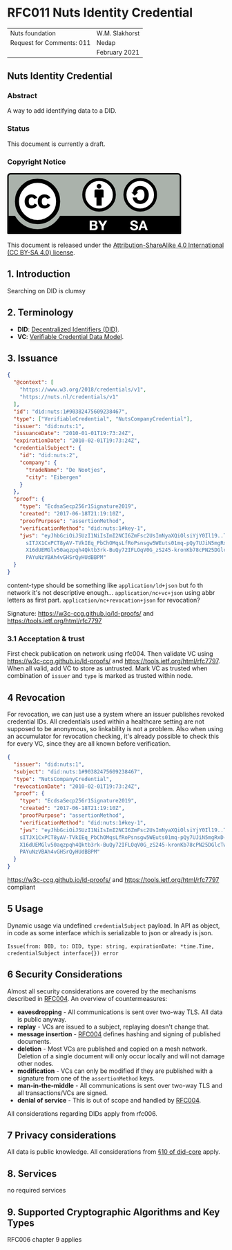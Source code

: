 # RFC011 Nuts Identity Credential

|  |  |
| :--- | :--- |
| Nuts foundation | W.M. Slakhorst |
| Request for Comments: 011 | Nedap |
|  | February 2021 |

## Nuts Identity Credential
### Abstract

A way to add identifying data to a DID.

### Status

This document is currently a draft.

### Copyright Notice
![](../.gitbook/assets/license.png)

This document is released under the [Attribution-ShareAlike 4.0 International \(CC BY-SA 4.0\) license](https://creativecommons.org/licenses/by-sa/4.0/).

## 1. Introduction

Searching on DID is clumsy

## 2. Terminology

* **DID**: [Decentralized Identifiers (DID)](https://www.w3.org/TR/did-core/).
* **VC**: [Verifiable Credential Data Model](https://www.w3.org/TR/vc-data-model/).

## 3. Issuance

```json
{
  "@context": [
    "https://www.w3.org/2018/credentials/v1",
    "https://nuts.nl/credentials/v1"
  ],
  "id": "did:nuts:1#90382475609238467",
  "type": ["VerifiableCredential", "NutsCompanyCredential"],
  "issuer": "did:nuts:1",
  "issuanceDate": "2010-01-01T19:73:24Z",
  "expirationDate": "2010-02-01T19:73:24Z",
  "credentialSubject": {
    "id": "did:nuts:2",
    "company": {
      "tradeName": "De Nootjes",
      "city": "Eibergen"
    }
  },
  "proof": {
    "type": "EcdsaSecp256r1Signature2019",
    "created": "2017-06-18T21:19:10Z",
    "proofPurpose": "assertionMethod",
    "verificationMethod": "did:nuts:1#key-1",
    "jws": "eyJhbGciOiJSUzI1NiIsImI2NCI6ZmFsc2UsImNyaXQiOlsiYjY0Il19..TCYt5X
      sITJX1CxPCT8yAV-TVkIEq_PbChOMqsLfRoPsnsgw5WEuts01mq-pQy7UJiN5mgRxD-WUc
      X16dUEMGlv50aqzpqh4Qktb3rk-BuQy72IFLOqV0G_zS245-kronKb78cPN25DGlcTwLtj
      PAYuNzVBAh4vGHSrQyHUdBBPM"
  }
}
```

content-type should be something like `application/ld+json` but fo th network it's not descriptive enough...
`application/nc+vc+json` using abbr letters as first part.
`application/nc+revocation+json` for revocation?

Signature: https://w3c-ccg.github.io/ld-proofs/ and https://tools.ietf.org/html/rfc7797

### 3.1 Acceptation & trust

First check publication on network using rfc004.
Then validate VC using https://w3c-ccg.github.io/ld-proofs/ and https://tools.ietf.org/html/rfc7797.
When all valid, add VC to store as untrusted.
Mark VC as trusted when combination of `issuer` and `type` is marked as trusted within node.

## 4 Revocation

For revocation, we can just use a system where an issuer publishes revoked credential IDs. 
All credentials used within a healthcare setting are not supposed to be anonymous, so linkability is not a problem.
Also when using an accumulator for revocation checking, it's already possible to check this for every VC, since they are all known before verification.

```json
{
  "issuer": "did:nuts:1",
  "subject": "did:nuts:1#90382475609238467",
  "type": "NutsCompanyCredential",
  "revocationDate": "2010-02-01T19:73:24Z",
  "proof": {
    "type": "EcdsaSecp256r1Signature2019",
    "created": "2017-06-18T21:19:10Z",
    "proofPurpose": "assertionMethod",
    "verificationMethod": "did:nuts:1#key-1",
    "jws": "eyJhbGciOiJSUzI1NiIsImI2NCI6ZmFsc2UsImNyaXQiOlsiYjY0Il19..TCYt5X
    sITJX1CxPCT8yAV-TVkIEq_PbChOMqsLfRoPsnsgw5WEuts01mq-pQy7UJiN5mgRxD-WUc
    X16dUEMGlv50aqzpqh4Qktb3rk-BuQy72IFLOqV0G_zS245-kronKb78cPN25DGlcTwLtj
    PAYuNzVBAh4vGHSrQyHUdBBPM"
  }
}
```

https://w3c-ccg.github.io/ld-proofs/ and https://tools.ietf.org/html/rfc7797 compliant

## 5 Usage
Dynamic usage via undefined `credentialSubject` payload. 
In API as object, in code as some interface which is serializable to json or already is json.

```
Issue(from: DID, to: DID, type: string, expirationDate: *time.Time, credentialSubject interface{}) error
```
## 6 Security Considerations

Almost all security considerations are covered by the mechanisms described in [RFC004](rfc004-distributed-document-format.md). An overview of countermeasures:

- **eavesdropping** - All communications is sent over two-way TLS. All data is public anyway.
- **replay** - VCs are issued to a subject, replaying doesn't change that.
- **message insertion** - [RFC004](rfc004-distributed-document-format.md) defines hashing and signing of published documents.
- **deletion** - Most VCs are published and copied on a mesh network. Deletion of a single document will only occur locally and will not damage other nodes.
- **modification** - VCs can only be modified if they are published with a signature from one of the `assertionMethod` keys.
- **man-in-the-middle** - All communications is sent over two-way TLS and all transactions/VCs are signed.
- **denial of service** - This is out of scope and handled by [RFC004](rfc004-distributed-document-format.md).

All considerations regarding DIDs apply from rfc006.

## 7 Privacy considerations

All data is public knowledge. All considerations from [§10 of did-core](https://www.w3.org/TR/did-core/#privacy-considerations) apply.

## 8. Services

no required services

## 9. Supported Cryptographic Algorithms and Key Types

RFC006 chapter 9 applies
